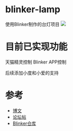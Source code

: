 # blinker-lamp
使用Blinker制作的台灯项目 
![](https://www.hqshome.xyz/wp-content/uploads/2019/05/IMG_20181201_224240-e1558972834413.jpg)
# 目前已实现功能
天猫精灵控制
Blinker APP控制

后续添加小度和小爱的支持
# 参考
* [博文](https://www.hqshome.xyz/%e5%8a%a8%e6%89%8b%e5%88%b6%e4%bd%9c%e8%af%ad%e9%9f%b3%e6%8e%a7%e5%88%b6%e7%81%af-%e5%a4%a9%e7%8c%ab%e7%b2%be%e7%81%b5/)  
* [论坛帖](https://www.arduino.cn/thread-87944-1-1.html)
* [Blinker仓库](https://github.com/blinker-iot/blinker-library)
